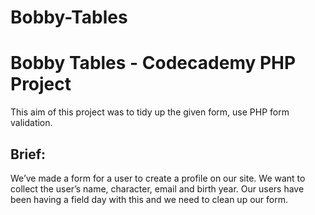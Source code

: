 # Bobby-Tables
<h1>Bobby Tables - Codecademy PHP Project </h1>
<p>This aim of this project was to tidy up the given form, use PHP form validation.
<br>
<h2>Brief:</h2>
<p>We’ve made a form for a user to create a profile on our site. We want to collect the user’s name, character, email and birth year. Our users have been having a field day with this and we need to clean up our form.

